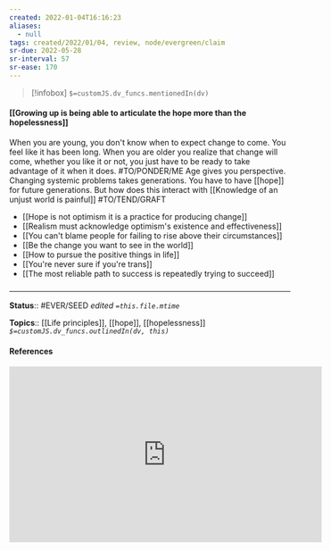 ```yaml
---
created: 2022-01-04T16:16:23 
aliases:
  - null
tags: created/2022/01/04, review, node/evergreen/claim
sr-due: 2022-05-28
sr-interval: 57
sr-ease: 170
---
```

> [!infobox]
`$=customJS.dv_funcs.mentionedIn(dv)`

#### [[Growing up is being able to articulate the hope more than the hopelessness]] 

When you are young, you don't know when to expect change to come. You feel like it has been long. When you are older you realize that change will come, whether you like it or not, you just have to be ready to take advantage of it when it does.
#TO/PONDER/ME 
Age gives you perspective. Changing systemic problems takes generations. You have to have [[hope]] for future generations.
But how does this interact with [[Knowledge of an unjust world is painful]]
#TO/TEND/GRAFT 
- [[Hope is not optimism it is a practice for producing change]]
- [[Realism must acknowledge optimism's existence and effectiveness]]
- [[You can't blame people for failing to rise above their circumstances]]
- [[Be the change you want to see in the world]]
- [[How to pursue the positive things in life]]
- [[You're never sure if you're trans]]
- [[The most reliable path to success is repeatedly trying to succeed]]

### <hr class="footnote"/>

**Status**:: #EVER/SEED
*edited `=this.file.mtime`*

**Topics**:: [[Life principles]], [[hope]], [[hopelessness]]
*`$=customJS.dv_funcs.outlinedIn(dv, this)`*

#### References

<iframe width="560" height="315" src="https://www.youtube.com/embed/UvYcunuF3Eo?start=6711" title="YouTube video player" frameborder="0" allow="accelerometer; autoplay; clipboard-write; encrypted-media; gyroscope; picture-in-picture" allowfullscreen></iframe> 
